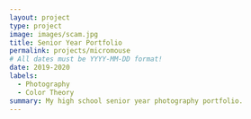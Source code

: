 ```yaml
---
layout: project
type: project
image: images/scam.jpg
title: Senior Year Portfolio
permalink: projects/micromouse
# All dates must be YYYY-MM-DD format!
date: 2019-2020
labels:
  - Photography
  - Color Theory
summary: My high school senior year photography portfolio.
---
```

